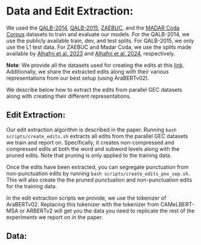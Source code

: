 # Data and Edit Extraction:

We used the [QALB-2014](https://camel.abudhabi.nyu.edu/qalb-shared-task-2015/), [QALB-2015](https://camel.abudhabi.nyu.edu/qalb-shared-task-2015/), [ZAEBUC](https://sites.google.com/view/zaebuc/home), and the [MADAR Coda Corpus](https://camel.abudhabi.nyu.edu/madar-coda-corpus/) datasets to train and evaluate our models.
For the QALB-2014, we use the publicly available train, dev, and test splits. For QALB-2015, we only use the L1 test data.
For ZAEBUC and Madar Coda, we use the splits made available by [Alhafni et al. 2023](https://github.com/CAMeL-Lab/arabic-gec/tree/master/data) and [Alhafni et al. 2024](https://github.com/CAMeL-Lab/codafication/tree/master/data), respectively.

**Note**: We provide all the datasets used for creating the edits at this [link](). Additionally, we share the extracted edits along with their various representations from our best setup (using AraBERTv02).

We describe below how to extract the edits from parallel GEC datasets along with creating their different representations.


## Edit Extraction:

Our edit extraction algorithm is described in the paper. Running `bash scripts/create_edits.sh` extracts all edits from the parallel GEC datasets we train and report on.
Specifically, it creates non-compressed and compressed edits at both the word and subword levels along with the pruned edits.
Note that pruning is only applied to the training data.

Once the edits have been extracted, you can segregate punctuation from non-punctuation edits by running `bash scripts/create_edits_pnx_sep.sh`. This will also create the the pruned punctuation and non-punctuation edits for the training data.

In the edit extraction scripts we provide, we use the tokenizer of AraBERTv02. Replacing this tokenizer with the tokenizer from CAMeLBERT-MSA or ARBERTv2 will get you the data you need to replicate the rest of the experiments we report on in the paper.


## Data:

